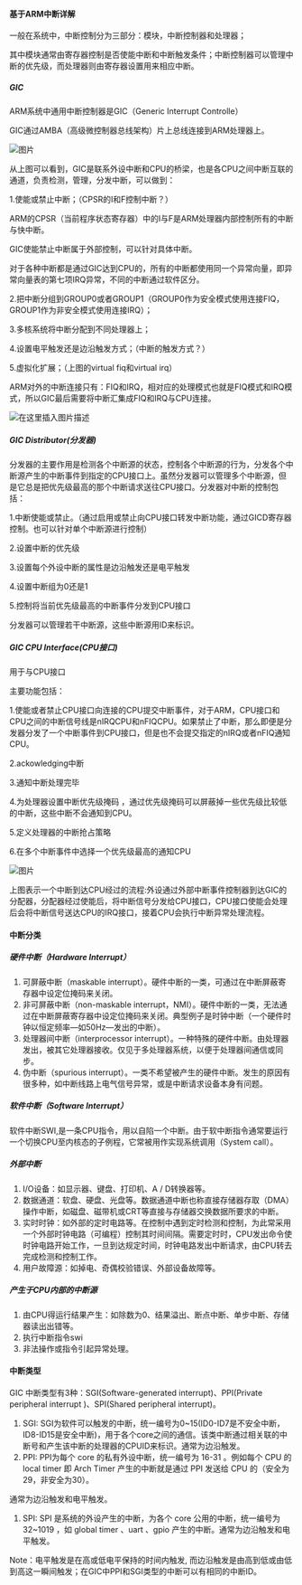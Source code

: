 #### 基于ARM中断详解

一般在系统中，中断控制分为三部分：模块，中断控制器和处理器；

其中模块通常由寄存器控制是否使能中断和中断触发条件；中断控制器可以管理中断的优先级，而处理器则由寄存器设置用来相应中断。

##### GIC

ARM系统中通用中断控制器是GIC（Generic Interrupt Controlle）

GIC通过AMBA（高级微控制器总线架构）片上总线连接到ARM处理器上。

![图片](https://mmbiz.qpic.cn/mmbiz_png/icRxcMBeJfc9ZxT0ayCRaKEQtnASgZrshS6DnK8VdkYOYZKNQb1ptibAJsEgzGypXDHUMQnBBnNMAqiaUV7qBkHfw/640?wx_fmt=png&tp=webp&wxfrom=5&wx_lazy=1&wx_co=1)

从上图可以看到，GIC是联系外设中断和CPU的桥梁，也是各CPU之间中断互联的通道，负责检测，管理，分发中断，可以做到：

1.使能或禁止中断；（CPSR的I和F控制中断？）

ARM的CPSR（当前程序状态寄存器）中的I与F是ARM处理器内部控制所有的中断与快中断。

GIC使能禁止中断属于外部控制，可以针对具体中断。

对于各种中断都是通过GIC达到CPU的，所有的中断都使用同一个异常向量，即异常向量表的第七项IRQ异常，不同的中断通过软件区分。

2.把中断分组到GROUP0或者GROUP1（GROUP0作为安全模式使用连接FIQ，GROUP1作为非安全模式使用连接IRQ）；

3.多核系统将中断分配到不同处理器上；

4.设置电平触发还是边沿触发方式；（中断的触发方式？）

5.虚拟化扩展；（上图的virtual fiq和virtual irq）

ARM对外的中断连接只有：FIQ和IRQ，相对应的处理模式也就是FIQ模式和IRQ模式，所以GIC最后需要将中断汇集成FIQ和IRQ与CPU连接。

![在这里插入图片描述](https://img-blog.csdnimg.cn/20210117155217569.png?x-oss-process=image/watermark,type_ZmFuZ3poZW5naGVpdGk,shadow_10,text_aHR0cHM6Ly9ibG9nLmNzZG4ubmV0L3FxXzM4MTEzMDA2,size_16,color_FFFFFF,t_70)

##### GIC Distributor(分发器)

分发器的主要作用是检测各个中断源的状态，控制各个中断源的行为，分发各个中断源产生的中断事件到指定的CPU接口上。虽然分发器可以管理多个中断源，但是它总是把优先级最高的那个中断请求送往CPU接口。分发器对中断的控制包括：

1.中断使能或禁止。（通过启用或禁止向CPU接口转发中断功能，通过GICD寄存器控制。也可以针对单个中断源进行控制）

2.设置中断的优先级

3.设置每个外设中断的属性是边沿触发还是电平触发

4.设置中断组为0还是1

5.控制将当前优先级最高的中断事件分发到CPU接口

分发器可以管理若干中断源，这些中断源用ID来标识。

##### GIC CPU Interface(CPU接口)

用于与CPU接口

主要功能包括：

1.使能或者禁止CPU接口向连接的CPU提交中断事件，对于ARM，CPU接口和CPU之间的中断信号线是nIRQCPU和nFIQCPU。如果禁止了中断，那么即便是分发器分发了一个中断事件到CPU接口，但是也不会提交指定的nIRQ或者nFIQ通知CPU。

2.ackowledging中断

3.通知中断处理完毕

4.为处理器设置中断优先级掩码 ，通过优先级掩码可以屏蔽掉一些优先级比较低的中断，这些中断不会通知到CPU。

5.定义处理器的中断抢占策略  

6.在多个中断事件中选择一个优先级最高的通知CPU

![图片](https://mmbiz.qpic.cn/mmbiz_jpg/icRxcMBeJfc9ZxT0ayCRaKEQtnASgZrshqzw0OWeicqu53rPG2GeI5gibqIrxUTcoSuDcjeflrN7S3aXicK0tCunyw/640?wx_fmt=jpeg&tp=webp&wxfrom=5&wx_lazy=1&wx_co=1)

上图表示一个中断到达CPU经过的流程:外设通过外部中断事件控制器到达GIC的分配器，分配器经过使能后，将中断信号分发给CPU接口，CPU接口使能会处理后会将中断信号送达CPU的IRQ接口，接着CPU会执行中断异常处理流程。

#### 中断分类

##### 硬件中断（Hardware Interrupt）

1. 可屏蔽中断（maskable interrupt）。硬件中断的一类，可通过在中断屏蔽寄存器中设定位掩码来关闭。
2. 非可屏蔽中断（non-maskable interrupt，NMI）。硬件中断的一类，无法通过在中断屏蔽寄存器中设定位掩码来关闭。典型例子是时钟中断（一个硬件时钟以恒定频率—如50Hz—发出的中断）。
3. 处理器间中断（interprocessor interrupt）。一种特殊的硬件中断。由处理器发出，被其它处理器接收。仅见于多处理器系统，以便于处理器间通信或同步。
4. 伪中断（spurious interrupt）。一类不希望被产生的硬件中断。发生的原因有很多种，如中断线路上电气信号异常，或是中断请求设备本身有问题。

##### 软件中断（Software Interrupt）

软件中断SWI,是一条CPU指令，用以自陷一个中断。由于软中断指令通常要运行一个切换CPU至内核态的子例程，它常被用作实现系统调用（System call）。

##### 外部中断

1. I/O设备：如显示器、键盘、打印机、A / D转换器等。
2. 数据通道：软盘、硬盘、光盘等。数据通道中断也称直接存储器存取（DMA）操作中断，如磁盘、磁带机或CRT等直接与存储器交换数据所要求的中断。
3. 实时时钟：如外部的定时电路等。在控制中遇到定时检测和控制，为此常采用一个外部时钟电路（可编程）控制其时间间隔。需要定时时，CPU发出命令使时钟电路开始工作，一旦到达规定时间，时钟电路发出中断请求，由CPU转去完成检测和控制工作。
4. 用户故障源：如掉电、奇偶校验错误、外部设备故障等。

##### 产生于CPU内部的中断源

1. 由CPU得运行结果产生：如除数为0、结果溢出、断点中断、单步中断、存储器读出出错等。
2. 执行中断指令swi
3. 非法操作或指令引起异常处理。

#### 中断类型

GIC 中断类型有3种：SGI(Software-generated interrupt)、PPI(Private peripheral interrupt )、SPI(Shared peripheral interrupt)。

1. SGI: SGI为软件可以触发的中断，统一编号为0~15(ID0-ID7是不安全中断，ID8-ID15是安全中断)，用于各个core之间的通信。该类中断通过相关联的中断号和产生该中断的处理器的CPUID来标识。通常为边沿触发。
2. PPI: PPI为每个 core 的私有外设中断，统一编号为 16-31 。例如每个 CPU 的 local timer 即 Arch Timer 产生的中断就是通过 PPI 发送给 CPU 的（安全为29，非安全为30）。

通常为边沿触发和电平触发。

1. SPI: SPI 是系统的外设产生的中断，为各个 core 公用的中断，统一编号为 32~1019 ，如 global timer 、uart 、gpio 产生的中断。通常为边沿触发和电平触发。

Note：电平触发是在高或低电平保持的时间内触发, 而边沿触发是由高到低或由低到高这一瞬间触发；在GIC中PPI和SGI类型的中断可以有相同的中断ID。

